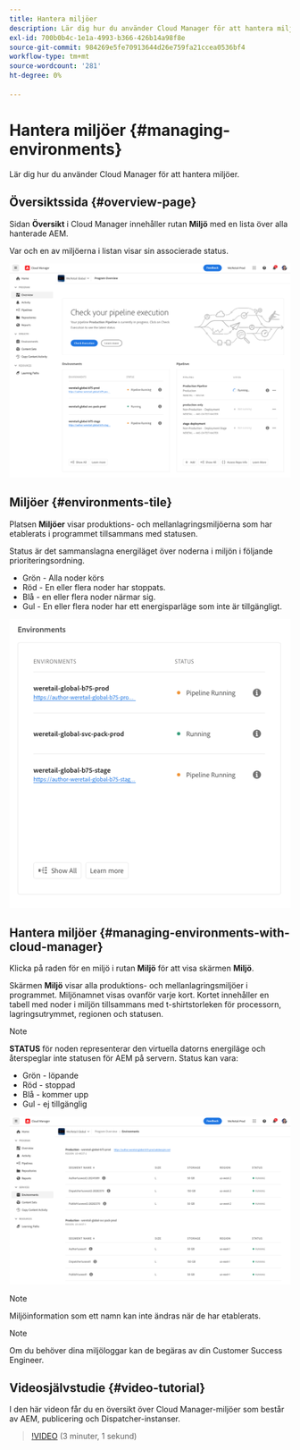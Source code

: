 ```yaml
---
title: Hantera miljöer
description: Lär dig hur du använder Cloud Manager för att hantera miljöer.
exl-id: 700b0b4c-1e1a-4993-b366-426b14a98f8e
source-git-commit: 984269e5fe70913644d26e759fa21ccea0536bf4
workflow-type: tm+mt
source-wordcount: '281'
ht-degree: 0%

---
```



# Hantera miljöer {#managing-environments}

Lär dig hur du använder Cloud Manager för att hantera miljöer.

## Översiktssida {#overview-page}

Sidan **Översikt** i Cloud Manager innehåller rutan **Miljö** med en lista över alla hanterade AEM.

Var och en av miljöerna i listan visar sin associerade status.

![Översiktssida](/help/assets/Manage-Environ-Overview.png)

## Miljöer {#environments-tile}

Platsen **Miljöer** visar produktions- och mellanlagringsmiljöerna som har etablerats i programmet tillsammans med statusen.

Status är det sammanslagna energiläget över noderna i miljön i följande prioriteringsordning.

* Grön - Alla noder körs
* Röd - En eller flera noder har stoppats.
* Blå - en eller flera noder närmar sig.
* Gul - En eller flera noder har ett energisparläge som inte är tillgängligt.

![Miljöpanel](/help/assets/Environments-card-new.png)

## Hantera miljöer {#managing-environments-with-cloud-manager}

Klicka på raden för en miljö i rutan **Miljö** för att visa skärmen **Miljö**.

Skärmen **Miljö** visar alla produktions- och mellanlagringsmiljöer i programmet. Miljönamnet visas ovanför varje kort. Kortet innehåller en tabell med noder i miljön tillsammans med t-shirtstorleken för processorn, lagringsutrymmet, regionen och statusen.

>[!NOTE]
>
>**STATUS** för noden representerar den virtuella datorns energiläge och återspeglar inte statusen för AEM på servern. Status kan vara:

* Grön - löpande
* Röd - stoppad
* Blå - kommer upp
* Gul - ej tillgänglig

![Fliken Miljö](/help/assets/Environments-tab.png)

>[!NOTE]
>
>Miljöinformation som ett namn kan inte ändras när de har etablerats.

>[!NOTE]
>
>Om du behöver dina miljöloggar kan de begäras av din Customer Success Engineer.

## Videosjälvstudie {#video-tutorial}

I den här videon får du en översikt över Cloud Manager-miljöer som består av AEM, publicering och Dispatcher-instanser.

>[!VIDEO](https://video.tv.adobe.com/v/26318/) (3 minuter, 1 sekund)
